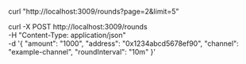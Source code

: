 curl "http://localhost:3009/rounds?page=2&limit=5"

curl -X POST http://localhost:3009/rounds \
-H "Content-Type: application/json" \
-d '{
  "amount": "1000",
  "address": "0x1234abcd5678ef90",
  "channel": "example-channel",
  "roundInterval": "10m"
}'